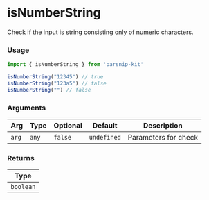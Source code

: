 # isNumberString
      
Check if the input is string consisting only of numeric characters.

### Usage

```ts
import { isNumberString } from 'parsnip-kit'

isNumberString("12345") // true
isNumberString("123a5") // false
isNumberString("") // false
```

      
### Arguments
      
| Arg | Type | Optional | Default | Description |
| --- | --- | --- | --- | --- |
| `arg` | `any` | `false` | `undefined` | Parameters for check |
      
### Returns

| Type |
| ---  |
| `boolean`  |
